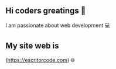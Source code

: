 ## Hi coders greatings 👋

I am passionate about web development :computer:

## My site web is

(https://escritorcode.com) :globe_with_meridians:
